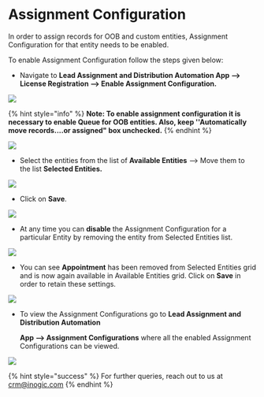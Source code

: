 # Assignment Configuration

In order to assign records for OOB and custom entities, Assignment Configuration for that entity needs to be enabled.

To enable Assignment Configuration follow the steps given below:&#x20;

* Navigate to **Lead Assignment and Distribution Automation App --> License Registration --> Enable Assignment Configuration.**

![](../../.gitbook/assets/Config\_1.jpg)

{% hint style="info" %}
**Note: To enable assignment configuration it is necessary to enable Queue for OOB entities. Also, keep ''Automatically move records....or assigned" box unchecked.**
{% endhint %}

![](<../../.gitbook/assets/Config\_2 (2).png>)

* Select the entities from the list of **Available Entities** --> Move them to the list **Selected Entities.**

![](<../../.gitbook/assets/Config\_3 (3).png>)

* Click on **Save**.&#x20;

![](<../../.gitbook/assets/Config\_4 (3).png>)

* At any time you can **disable** the Assignment Configuration for a particular Entity by removing the entity from Selected Entities list.

![](<../../.gitbook/assets/Config\_5 (1).png>)

* You can see **Appointment** has been removed from Selected Entities grid and is now again available in Available Entities grid. Click on **Save** in order to retain these settings.

![](<../../.gitbook/assets/Config\_6 (1).png>)

*   To view the Assignment Configurations go to **Lead Assignment and Distribution Automation**

    &#x20;**App --> Assignment Configurations** where all the enabled Assignment Configurations can be viewed.

![](<../../.gitbook/assets/Assign Config\_1.png>)

{% hint style="success" %}
For further queries, reach out to us at [crm@inogic.com](mailto:crm@inogic.com)
{% endhint %}
